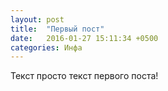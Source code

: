 ```yaml
---
layout: post
title:  "Первый пост"
date:   2016-01-27 15:11:34 +0500
categories: Инфа
---
```

Текст просто текст первого поста!

[jekyll-docs]: http://jekyllrb.com/docs/home
[jekyll-gh]:   https://github.com/jekyll/jekyll
[jekyll-talk]: https://talk.jekyllrb.com/
